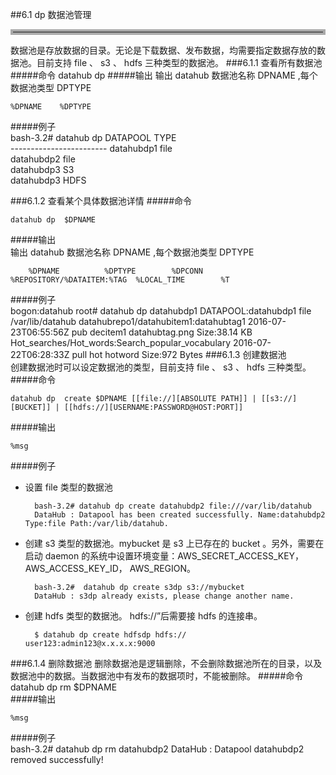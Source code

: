 ##6.1  dp	数据池管理
<hr style=" border:4px solid #A9A9A9;" />  
数据池是存放数据的目录。无论是下载数据、发布数据，均需要指定数据存放的数据池。目前支持 file 、 s3 、 hdfs 三种类型的数据池。    
###6.1.1 查看所有数据池
#####命令  
	datahub dp  
#####输出  
输出 datahub 数据池名称 DPNAME ,每个数据池类型 DPTYPE	  
  
	%DPNAME    %DPTYPE
	
#####例子  
	bash-3.2# datahub dp
	DATAPOOL            TYPE    
	------------------------
	datahubdp1          file    
	datahubdp2          file    
	datahubdp3          S3   
	datahubdp3          HDFS  


###6.1.2 查看某个具体数据池详情
#####命令  

	datahub dp  $DPNAME
#####输出	  
	输出 datahub 数据池名称 DPNAME ,每个数据池类型 DPTYPE	  
  
		%DPNAME          %DPTYPE        %DPCONN
	%REPOSITORY/%DATAITEM:%TAG  %LOCAL_TIME        %T
	
#####例子  
	bogon:datahub root# datahub dp datahubdp1
	DATAPOOL:datahubdp1      	file            	/var/lib/datahub
	datahubrepo1/datahubitem1:datahubtag1 	2016-07-23T06:55:56Z 	pub   	decitem1                         	datahubtag.png       	 Size:38.14 KB	   
	Hot_searches/Hot_words:Search_popular_vocabulary 	2016-07-22T06:28:33Z 	pull  	hot                              	hotword              	Size:972 Bytes
###6.1.3 创建数据池    
创建数据池时可以设定数据池的类型，目前支持 file 、 s3 、 hdfs 三种类型。
#####命令  

	datahub dp  create $DPNAME [[file://][ABSOLUTE PATH]] | [[s3://][BUCKET]] | [[hdfs://][USERNAME:PASSWORD@HOST:PORT]]
#####输出	
  
	%msg
	
#####例子  
* 设置 file 类型的数据池  

		bash-3.2# datahub dp create datahubdp2 file:///var/lib/datahub
		DataHub : Datapool has been created successfully. Name:datahubdp2 Type:file Path:/var/lib/datahub.    
  
* 创建 s3 类型的数据池。mybucket 是 s3 上已存在的 bucket 。另外，需要在启动 daemon 的系统中设置环境变量：AWS_SECRET_ACCESS_KEY， AWS_ACCESS_KEY_ID， AWS_REGION。   

		bash-3.2#  datahub dp create s3dp s3://mybucket
		DataHub : s3dp already exists, please change another name.
* 创建 hdfs 类型的数据池。 hdfs://”后需要接 hdfs 的连接串。  
		  
		$ datahub dp create hdfsdp hdfs://				user123:admin123@x.x.x.x:9000  
		
###6.1.4 删除数据池
删除数据池是逻辑删除，不会删除数据池所在的目录，以及数据池中的数据。当数据池中有发布的数据项时，不能被删除。
#####命令
	datahub dp rm $DPNAME    
#####输出	
  
	%msg
	
#####例子    
	bash-3.2# datahub dp rm datahubdp2
	DataHub : Datapool datahubdp2 removed successfully!